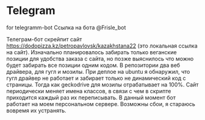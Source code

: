 # Telegram
for telegramm-bot
Ссылка на бота @Frisle_bot

Телеграм-бот скрейпит сайт https://dodopizza.kz/petropavlovsk/kazakhstana22 (это локальная ссылка на сайт). Изначально планировалось забирать только веганские позиции для удобства заказа с сайта, но позже выяснилось что можно будет забирать все позиции одним кодом. В репозитории два веб драйвера, для гугл и мозилы. При деплое на ubuntu я обнаружил, что гугл драйвер не работает и забирает только не динамический код с страницы. Тогда как geckodrive для мозилы отрабатывает на 100%. Сайт периодически меняет имена классов, в связи с чем в скрипте приходится каждый раз их переписывать. В данный момент бот работает на моем персональном сервере. Возможны сбои, я стараюсь вовремя их устранять.  
